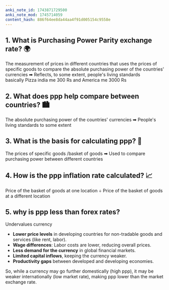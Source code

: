 ```yaml
---
anki_note_id: 1743871729500
anki_note_mod: 1745714059
content_hash: 886f64ee8da44aa4f91d005154c9558e
---
```


## 1. What is Purchasing Power Parity exchange rate? 🌍

The measurement of prices in different countries that uses the prices of specific goods to compare the absolute purchasing power of the countries' currencies ➡ Reflects, to some extent, people's living standards  
basically Pizza india me 300 Rs and America me 3000 Rs

## 2. What does ppp help compare between countries? 🏙️

The absolute purchasing power of the countries' currencies ➡ People's living standards to some extent

## 3. What is the basis for calculating ppp? 🧮

The prices of specific goods /basket of goods ➡ Used to compare purchasing power between different countries

## 4. How is the ppp inflation rate calculated? 📈

Price of the basket of goods at one location ÷ Price of the basket of goods at a different location

## 5. why is ppp less than forex rates?

Undervalues currency

- **Lower price levels** in developing countries for non-tradable goods and services (like rent, labor).
- **Wage differences**: Labor costs are lower, reducing overall prices.
- **Less demand for the currency** in global financial markets.
- **Limited capital inflows**, keeping the currency weaker.
- **Productivity gaps** between developed and developing economies.

So, while a currency may go further domestically (high ppp), it may be weaker internationally (low market rate), making ppp lower than the market exchange rate.